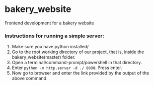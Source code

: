 # bakery_website
Frontend development for a bakery website

### Instructions for running a simple server:
1. Make sure you have python installed/
2. Go to the root working directory of our project, that is, inside the bakery_website(master) folder.
3. Open a terminal/command-prompt/powershell in that directory.
4. Enter `python -m http.server -d ./ 8000`. Press enter.
5. Now go to browser and enter the link provided by the output of the above command.
